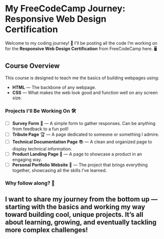 # My FreeCodeCamp Journey: Responsive Web Design Certification

Welcome to my coding journey! 🎉 I'll be posting all the code I’m working on for the **Responsive Web Design Certification** from FreeCodeCamp here. 🖥️

## Course Overview
This course is designed to teach me the basics of building webpages using:

- **HTML** — The backbone of any webpage.
- **CSS** — What makes the web look good and function well on any screen size.

### Projects I'll Be Working On 🛠️

- [ ] **Survey Form** 📝 — A simple form to gather responses. Can be anything from feedback to a fun poll!
- [ ] **Tribute Page** 🏆 — A page dedicated to someone or something I admire.
- [ ] **Technical Documentation Page** 📚 — A clean and organized page to display technical information.
- [ ] **Product Landing Page** 🛒 — A page to showcase a product in an engaging way.
- [ ] **Personal Portfolio Website** 🌟 — The project that brings everything together, showcasing all the skills I’ve learned.

### Why follow along? 🤔
I want to share my journey from the bottom up — starting with the basics and working my way toward building cool, unique projects. It’s all about learning, growing, and eventually tackling more complex challenges!
---
